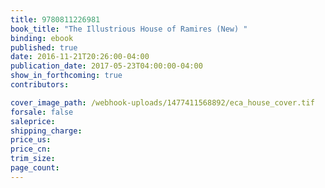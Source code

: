 ```yaml
---
title: 9780811226981
book_title: "The Illustrious House of Ramires (New) "
binding: ebook
published: true
date: 2016-11-21T20:26:00-04:00
publication_date: 2017-05-23T04:00:00-04:00
show_in_forthcoming: true
contributors:

cover_image_path: /webhook-uploads/1477411568892/eca_house_cover.tif
forsale: false
saleprice:
shipping_charge:
price_us:
price_cn:
trim_size:
page_count:
---
```


